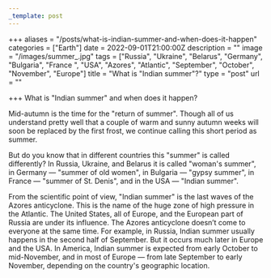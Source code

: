 ```yaml
---
_template: post
---
```





+++
aliases = "/posts/what-is-indian-summer-and-when-does-it-happen"
categories = ["Earth"]
date = 2022-09-01T21:00:00Z
description = ""
image = "/images/summer_.jpg"
tags = ["Russia", "Ukraine", "Belarus", "Germany", "Bulgaria", "France ", "USA", "Azores", "Atlantic", "September", "October", "November", "Europe"]
title = "What is \"Indian summer\"?"
type = "post"
url = ""

+++
What is "Indian summer" and when does it happen?  
  
Mid-autumn is the time for the "return of summer". Though all of us understand pretty well that a couple of warm and sunny autumn weeks will soon be replaced by the first frost, we continue calling this short period as summer.

But do you know that in different countries this "summer" is called differently? In Russia, Ukraine, and Belarus it is called "woman's summer", in Germany — "summer of old women", in Bulgaria — "gypsy summer", in France — "summer of St. Denis", and in the USA — "Indian summer".

From the scientific point of view, "Indian summer" is the last waves of the Azores anticyclone. This is the name of the huge zone of high pressure in the Atlantic. The United States, all of Europe, and the European part of Russia are under its influence. The Azores anticyclone doesn’t come to everyone at the same time. For example, in Russia, Indian summer usually happens in the second half of September. But it occurs much later in Europe and the USA. In America, Indian summer is expected from early October to mid-November, and in most of Europe — from late September to early November, depending on the country's geographic location.
